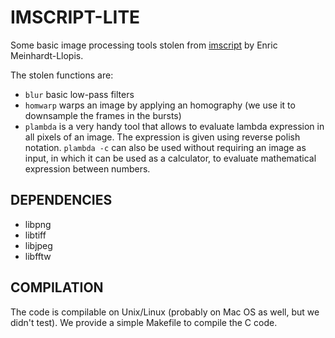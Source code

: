 IMSCRIPT-LITE
=============

Some basic image processing tools stolen from
[imscript](https://github.com/mnhrdt/imscript) by Enric Meinhardt-Llopis.

The stolen functions are:
- `blur` basic low-pass filters
- `homwarp` warps an image by applying an homography (we use it to downsample the frames in the bursts)
- `plambda` is a very handy tool that allows to evaluate lambda expression in
all pixels of an image. The expression is given using reverse polish notation. `plambda -c` can also be 
used without requiring an image as input, in which it can be used as a
calculator, to evaluate mathematical expression between numbers.

DEPENDENCIES
------------

- libpng
- libtiff
- libjpeg
- libfftw

COMPILATION
-----------

The code is compilable on Unix/Linux (probably on Mac OS as well, but we didn't test). 
We provide a simple Makefile to compile the C code.

